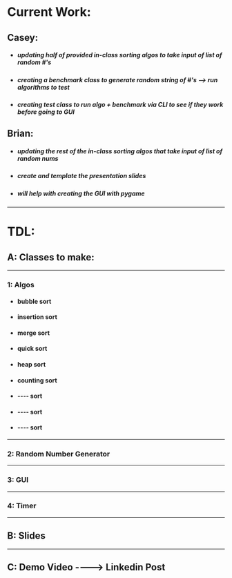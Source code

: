 # Current Work:
## Casey: 
- ##### updating half of provided in-class sorting algos to take input of list of random #'s
- ##### creating a benchmark class to generate random string of #'s --> run algorithms to test
- ##### creating test class to run algo + benchmark via CLI to see if they work before going to GUI

## Brian:
- ##### updating the rest of the in-class sorting algos that take input of list of random nums
- ##### create and template the presentation slides
- ##### will help with creating the GUI with pygame

---
# TDL: 

## A: Classes to make:
---
### 1: Algos

- #### bubble sort
- #### insertion sort
- #### merge sort
- #### quick sort
- #### heap sort
- #### counting sort
- #### ---- sort
- #### ---- sort
- #### ---- sort

---
### 2: Random Number Generator
---
### 3: GUI
---
### 4: Timer
---
## B: Slides
---
## C: Demo Video ----> Linkedin Post









